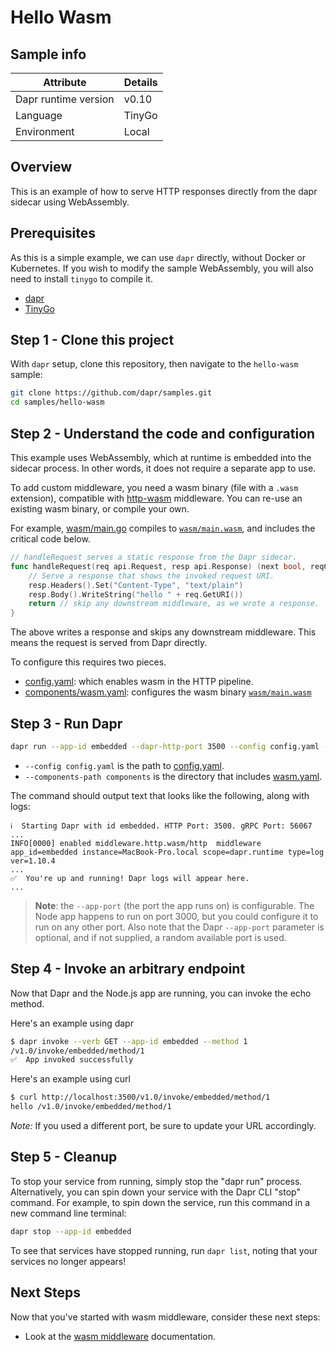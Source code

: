 # Hello Wasm

## Sample info

| Attribute            | Details |
|----------------------|---------|
| Dapr runtime version | v0.10   |
| Language             | TinyGo  | 
| Environment          | Local   |

## Overview

This is an example of how to serve HTTP responses directly from the dapr sidecar using WebAssembly.

## Prerequisites
As this is a simple example, we can use `dapr` directly, without Docker or Kubernetes.
If you wish to modify the sample WebAssembly, you will also need to install `tinygo` to compile it.

- [dapr](https://docs.dapr.io/operations/hosting/self-hosted/self-hosted-no-docker) 
- [TinyGo](https://tinygo.org/getting-started/install/)

## Step 1 - Clone this project

With `dapr` setup, clone this repository, then navigate to the `hello-wasm` sample: 

```bash
git clone https://github.com/dapr/samples.git
cd samples/hello-wasm
```

## Step 2 - Understand the code and configuration 

This example uses WebAssembly, which at runtime is embedded into the sidecar process.
In other words, it does not require a separate app to use.

To add custom middleware, you need a wasm binary (file with a `.wasm` extension),
compatible with [http-wasm](https://http-wasm.io/) middleware. You can re-use an
existing wasm binary, or compile your own.

For example, [wasm/main.go](wasm/main.go) compiles to [`wasm/main.wasm`](wasm/main.wasm),
and includes the critical code below.

```go
// handleRequest serves a static response from the Dapr sidecar.
func handleRequest(req api.Request, resp api.Response) (next bool, reqCtx uint32) {
	// Serve a response that shows the invoked request URI.
	resp.Headers().Set("Content-Type", "text/plain")
	resp.Body().WriteString("hello " + req.GetURI())
	return // skip any downstream middleware, as we wrote a response.
}
```

The above writes a response and skips any downstream middleware. This means the request is served from Dapr directly.

To configure this requires two pieces.

* [config.yaml](config.yaml): which enables wasm in the HTTP pipeline.
* [components/wasm.yaml](components/wasm.yaml): configures the wasm binary [`wasm/main.wasm`](wasm/main.wasm)

## Step 3 - Run Dapr

```sh
dapr run --app-id embedded --dapr-http-port 3500 --config config.yaml --resources-path components
```

* `--config config.yaml` is the path to [config.yaml](config.yaml).
* `--components-path components` is the directory that includes [wasm.yaml](components/wasm.yaml).

The command should output text that looks like the following, along with logs:

```
ℹ️  Starting Dapr with id embedded. HTTP Port: 3500. gRPC Port: 56067
...
INFO[0000] enabled middleware.http.wasm/http  middleware  app_id=embedded instance=MacBook-Pro.local scope=dapr.runtime type=log ver=1.10.4
...
✅  You're up and running! Dapr logs will appear here.
...
```
> **Note**: the `--app-port` (the port the app runs on) is configurable. The Node app happens to run on port 3000, but you could configure it to run on any other port. Also note that the Dapr `--app-port` parameter is optional, and if not supplied, a random available port is used.

## Step 4 - Invoke an arbitrary endpoint

Now that Dapr and the Node.js app are running, you can invoke the echo method.

Here's an example using dapr
```sh
$ dapr invoke --verb GET --app-id embedded --method 1
/v1.0/invoke/embedded/method/1
✅  App invoked successfully
```

Here's an example using curl
```sh
$ curl http://localhost:3500/v1.0/invoke/embedded/method/1
hello /v1.0/invoke/embedded/method/1
```

*Note:* If you used a different port, be sure to update your URL accordingly.

## Step 5 - Cleanup

To stop your service from running, simply stop the "dapr run" process. Alternatively, you can spin down your service with the Dapr CLI "stop" command. For example, to spin down the service, run this command in a new command line terminal: 

```bash
dapr stop --app-id embedded
```

To see that services have stopped running, run `dapr list`, noting that your services no longer appears!

## Next Steps

Now that you've started with wasm middleware, consider these next steps:
- Look at the [wasm middleware](https://docs.dapr.io/reference/components-reference/supported-middleware/middleware-wasm/) documentation.
